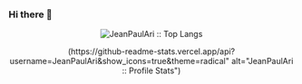 ### Hi there 👋

<p align="center"><img src="https://github-readme-stats.vercel.app/api/top-langs/?username=JeanPaulAri&langs_count=10&theme=tokyonight&layout=compact" alt="JeanPaulAri :: Top Langs" /></p>


<p align="center">(https://github-readme-stats.vercel.app/api?username=JeanPaulAri&show_icons=true&theme=radical" alt="JeanPaulAri :: Profile Stats")</p>


























<!--
**JeanPaulAri/JeanPaulAri** is a ✨ _special_ ✨ repository because its `README.md` (this file) appears on your GitHub profile.

Here are some ideas to get you started:

- 🔭 I’m currently working on ...
- 🌱 I’m currently learning ...
- 👯 I’m looking to collaborate on ...
- 🤔 I’m looking for help with ...
- 💬 Ask me about ...
- 📫 How to reach me: ...
- 😄 Pronouns: ...
- ⚡ Fun fact: ...
-->
